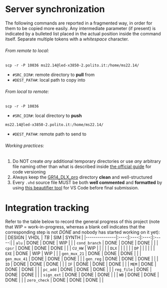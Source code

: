 # Server synchronization
The following commands are reported in a fragmented way, in order for them to be copied more easily. Any intermediate parameter (if present) is indicated by a bulleted list placed in the actual position inside the command itself. Separate multiple tokens with a _whitespace_ character.
###### From remote to local:
```
scp -r -P 10036 ms22.14@led-x3850-2.polito.it:/home/ms22.14/
```
- `#SRC_DIR#`: remote directory to **pull** from
- `#DEST_PATH#`: local path to copy into
###### From local to remote:
```
scp -r -P 10036
```
- `#SRC_DIR#`: local directory to **push**
```
ms22.14@led-x3850-2.polito.it:/home/ms22.14/
```
- `#DEST_PATH#`: remote path to send to
###### Working practices:
1. Do NOT create _any_ additional temporary directories or use _any_ arbitrary file naming other than what is described inside [the official guide](/Documentation/dlx_guide.pdf) for code versioning
2. Always keep the [GR14_DLX_pro](/GR14_DLX_pro) directory **clean** and well-structured
3. Every `.vhd` source file MUST be both **well commented** and **formatted** by using [this beautifier tool](https://marketplace.visualstudio.com/items?itemName=Vinrobot.vhdl-formatter) for VS Code before final submission.

# Integration tracking
Refer to the table below to record the general progress of this project (note that _WIP_ = work-in-progress, whereas a blank cell indicates that the corresponding step is not _DONE_ and nobody has started working on it yet):
| DESIGN        | VHDL | _TB_ |  SIM | SYNTH |
|---------------|:----:|:----:|:----:|:-----:|
| `alu`         | DONE | DONE |  WIP |       |
| `cond_branch` | DONE | DONE | DONE |       |
| `cpsr`        | DONE | DONE | DONE |       |
| `CU_HW`       |  WIP |      |      |       |
| `DLX`         |      |      |      |       |
| `DP`          |      |      |      |       |
| `EXE`         | DONE |  WIP |  WIP |       |
| `gen_mux_21`  | DONE | DONE | DONE |       |
| `gen_mux_41`  | DONE | DONE | DONE |       |
| `gen_reg`     | DONE | DONE | DONE |       |
| `ID`          | DONE | DONE | DONE |       |
| `IF`          | DONE | DONE | DONE |       |
| `MEM`         | DONE | DONE | DONE |       |
| `pc_add`      | DONE | DONE | DONE |       |
| `reg_file`    | DONE | DONE | DONE |       |
| `sign_ext`    | DONE | DONE | DONE |       |
| `WB`          | DONE | DONE | DONE |       |
| `zero_check`  | DONE | DONE | DONE |       |
